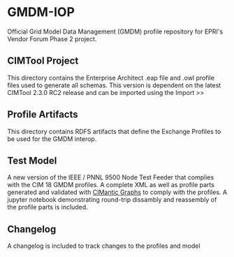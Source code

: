 # GMDM-IOP
Official Grid Model Data Management (GMDM) profile repository for EPRI's Vendor Forum Phase 2 project.

## CIMTool Project

This directory contains the Enterprise Architect .eap file and .owl profile files used to generate all schemas. This version is dependent on the latest CIMTool 2.3.0 RC2 release and can be imported using the Import >> 

## Profile Artifacts

This directory contains RDFS artifacts that define the Exchange Profiles to be used for the GMDM interop.

## Test Model

A new version of the IEEE / PNNL 9500 Node Test Feeder that complies with the CIM 18 GMDM profiles. A complete XML as well as profile parts generated and validated with [CIMantic Graphs](https://pypi.org/project/cim-graph/) to comply with the profiles. A jupyter notebook demonstrating round-trip dissambly and reassembly of the profile parts is included.

## Changelog

A changelog is included to track changes to the profiles and model

